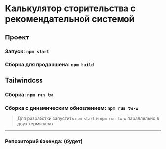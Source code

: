 # Калькулятор сторительства с рекомендательной системой

## Проект
### Запуск: `npm start`
### Сборка для продакшена: `npm build`

## Tailwindcss
### Сборка: `npm run tw`
### Сборка с динамическим обновлением: `npm run tw-w`

> Для разработки запустить `npm start` и `npm run tw-w` параллельно в двух терминалах

---

### Репозиторий бэкенда: (будет)
